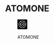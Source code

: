 # ATOMONE

<figure><img src="../../../.gitbook/assets/image (4).png" alt=""><figcaption><p>ATOMONE</p></figcaption></figure>
